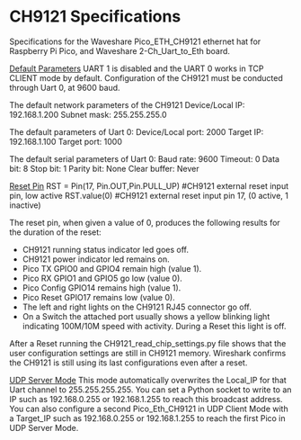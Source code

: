 # CH9121 Specifications
Specifications for the Waveshare Pico_ETH_CH9121 ethernet hat for Raspberry Pi Pico, and Waveshare 2-Ch_Uart_to_Eth board.

<u>Default Parameters</u>
UART 1 is disabled and the UART 0 works in TCP CLIENT mode by default.
Configuration of the CH9121 must be conducted through Uart 0, at 9600 baud.

The default network parameters of the CH9121
Device/Local IP: 192.168.1.200
Subnet mask: 255.255.255.0

The default parameters of Uart 0:
Device/Local port: 2000
Target IP: 192.168.1.100
Target port: 1000

The default serial parameters of Uart 0:
Baud rate: 9600
Timeout: 0
Data bit: 8
Stop bit: 1
Parity bit: None
Clear buffer: Never

<u>Reset Pin</u>
RST = Pin(17, Pin.OUT,Pin.PULL_UP)  #CH9121 external reset input pin, low active
RST.value(0)                        #CH9121 external reset input pin 17, (0 active, 1 inactive)

The reset pin, when given a value of 0, produces the following results for the duration of the reset:
- CH9121 running status indicator led goes off.
- CH9121 power indicator led remains on.
- Pico TX GPIO0 and GPIO4 remain high (value 1).
- Pico RX GPIO1 and GPIO5 go low (value 0).
- Pico Config GPIO14 remains high (value 1).
- Pico Reset GPIO17 remains low (value 0).
- The left and right lights on the CH9121 RJ45 connector go off.
- On a Switch the attached port usually shows a yellow blinking light indicating 100M/10M speed with activity. During a Reset this light is off.

After a Reset running the CH9121_read_chip_settings.py file shows that the user configuration settings are still in CH9121 memory. Wireshark confirms the CH9121 is still using its last configurations even after a reset.

<u>UDP Server Mode</u>
This mode automatically overwrites the Local_IP for that Uart channel to 255.255.255.255. You can set a Python socket to write to an IP such as 192.168.0.255 or 192.168.1.255 to reach this broadcast address. You can also configure a second Pico_Eth_CH9121 in UDP Client Mode with a Target_IP such as 192.168.0.255 or 192.168.1.255 to reach the first Pico in UDP Server Mode.

